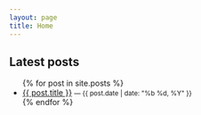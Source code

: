 ```yaml
---
layout: page
title: Home
---
```


## Latest posts
<ul>
  {% for post in site.posts %}
    <li>
      <a href="{{ post.url | relative_url }}">{{ post.title }}</a>
      <small> — {{ post.date | date: "%b %d, %Y" }}</small>
    </li>
  {% endfor %}
</ul>
